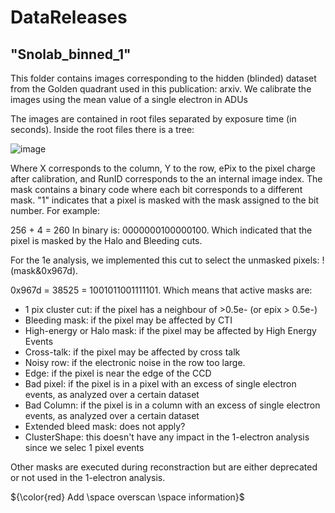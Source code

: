 # DataReleases

## "Snolab_binned_1" 

This folder contains images corresponding to the hidden (blinded) dataset from the Golden quadrant used in this publication: arxiv. We calibrate the images using the mean value of a single electron in ADUs

The images are contained in root files separated by exposure time (in seconds).
Inside the root files there is a tree:

![image](https://github.com/sensei-skipper/DataReleases/assets/64160793/ece15582-35ff-4381-a0bb-0a93f4520bb6)

Where X corresponds to the column, Y to the row, ePix to the pixel charge after calibration, and RunID corresponds to the an internal image index. The mask contains a binary code where each bit corresponds to a different mask. "1" indicates that a pixel is masked with the mask assigned to the bit number. For example:

256 + 4 = 260 In binary is: 0000000100000100. Which indicated that the pixel is masked by the Halo and Bleeding cuts.

For the 1e analysis, we implemented this cut to select the unmasked pixels: !(mask&0x967d). 

0x967d = 38525 = 1001011001111101. Which means that active masks are:

* 1 pix cluster cut: if the pixel has a neighbour of >0.5e- (or epix > 0.5e-)
* Bleeding mask: if the pixel may be affected by CTI
* High-energy or Halo mask: if the pixel may be affected by High Energy Events
* Cross-talk: if the pixel may be affected by cross talk
* Noisy row: if the electronic noise in the row too large.
* Edge: if the pixel is near the edge of the CCD
* Bad pixel: if the pixel is in a pixel with an excess of single electron events, as analyzed over a certain dataset
* Bad Column:  if the pixel is in a column with an excess of single electron events, as analyzed over a certain dataset
* Extended bleed mask: does not apply?
* ClusterShape: this doesn't have any impact in the 1-electron analysis since we selec 1 pixel events

Other masks are executed during reconstraction but are either deprecated or not used in the 1-electron analysis. 

${\color{red} Add \space overscan \space information}$

